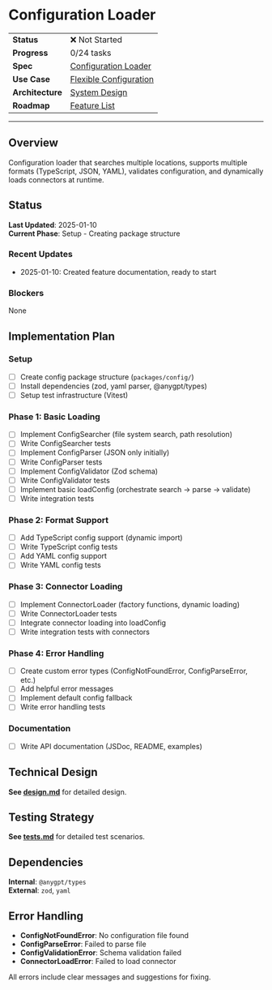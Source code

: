 # Configuration Loader

| | |
|---|---|
| **Status** | ❌ Not Started |
| **Progress** | 0/24 tasks |
| **Spec** | [Configuration Loader](../../../../products/anygpt/specs/README.md#configuration-loader) |
| **Use Case** | [Flexible Configuration](../../../../products/anygpt/cases/flexible-configuration.md) |
| **Architecture** | [System Design](../../architecture.md) |
| **Roadmap** | [Feature List](../../roadmap.md) |

---

## Overview

Configuration loader that searches multiple locations, supports multiple formats (TypeScript, JSON, YAML), validates configuration, and dynamically loads connectors at runtime.

## Status

**Last Updated**: 2025-01-10  
**Current Phase**: Setup - Creating package structure

### Recent Updates
- 2025-01-10: Created feature documentation, ready to start

### Blockers
None

## Implementation Plan

### Setup
- [ ] Create config package structure (`packages/config/`)
- [ ] Install dependencies (zod, yaml parser, @anygpt/types)
- [ ] Setup test infrastructure (Vitest)

### Phase 1: Basic Loading
- [ ] Implement ConfigSearcher (file system search, path resolution)
- [ ] Write ConfigSearcher tests
- [ ] Implement ConfigParser (JSON only initially)
- [ ] Write ConfigParser tests
- [ ] Implement ConfigValidator (Zod schema)
- [ ] Write ConfigValidator tests
- [ ] Implement basic loadConfig (orchestrate search → parse → validate)
- [ ] Write integration tests

### Phase 2: Format Support
- [ ] Add TypeScript config support (dynamic import)
- [ ] Write TypeScript config tests
- [ ] Add YAML config support
- [ ] Write YAML config tests

### Phase 3: Connector Loading
- [ ] Implement ConnectorLoader (factory functions, dynamic loading)
- [ ] Write ConnectorLoader tests
- [ ] Integrate connector loading into loadConfig
- [ ] Write integration tests with connectors

### Phase 4: Error Handling
- [ ] Create custom error types (ConfigNotFoundError, ConfigParseError, etc.)
- [ ] Add helpful error messages
- [ ] Implement default config fallback
- [ ] Write error handling tests

### Documentation
- [ ] Write API documentation (JSDoc, README, examples)

## Technical Design

**See [design.md](./design.md)** for detailed design.

## Testing Strategy

**See [tests.md](./tests.md)** for detailed test scenarios.

## Dependencies

**Internal**: `@anygpt/types`  
**External**: `zod`, `yaml`

## Error Handling

- **ConfigNotFoundError**: No configuration file found
- **ConfigParseError**: Failed to parse file
- **ConfigValidationError**: Schema validation failed
- **ConnectorLoadError**: Failed to load connector

All errors include clear messages and suggestions for fixing.

